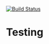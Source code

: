 [![Build Status](http://e6e1b858.ngrok.io/job/check-manifest/badge/icon)](http://e6e1b858.ngrok.io/job/check-manifest/badge/icon)

# Testing
